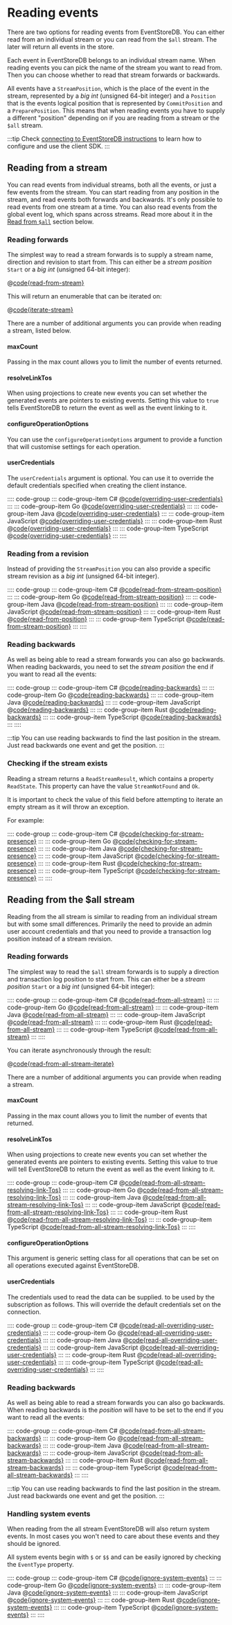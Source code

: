 # Reading events

There are two options for reading events from EventStoreDB. You can either read from an individual stream or you can read from the `$all` stream. The later will return all events in the store.

Each event in EventStoreDB belongs to an individual stream name. When reading events you can pick the name of the stream you want to read from. Then you can choose whether to read that stream forwards or backwards. 

All events have a `StreamPosition`, which is the place of the event in the stream, represented by a *big int* (unsigned 64-bit integer) and a `Position` that is the events logical position that is represented by `CommitPosition` and a `PreparePosition`. This means that when reading events you have to supply a different "position" depending on if you are reading from a stream or the `$all` stream.

:::tip
Check [connecting to EventStoreDB instructions](./README.md#required-packages) to learn how to configure and use the client SDK.
:::

## Reading from a stream

You can read events from individual streams, both all the events, or just a few events from the stream. You can start reading from any position in the stream, and read events both forwards and backwards. It's only possible to read events from one stream at a time. You can also read events from the global event log, which spans across streams. Read more about it in the [Read from `$all`](#reading-from-the-all-stream) section below.

### Reading forwards

The simplest way to read a stream forwards is to supply a stream name, direction and revision to start from. This can either be a *stream position* `Start` or a *big int* (unsigned 64-bit integer):

@[code{read-from-stream}](@grpc/reading-events/Program.cs;@grpc/readingEvents.go;@grpc/reading_events/ReadingEvents.java;@grpc/reading-events.js;@grpc/reading_events.rs;@grpc/reading-events.ts)

This will return an enumerable that can be iterated on:

@[code{iterate-stream}](@grpc/reading-events/Program.cs;@grpc/readingEvents.go;@grpc/reading_events/ReadingEvents.java;@grpc/reading-events.js;@grpc/reading_events.rs;@grpc/reading-events.ts)

There are a number of additional arguments you can provide when reading a stream, listed below.

#### maxCount

Passing in the max count allows you to limit the number of events returned.

#### resolveLinkTos

When using projections to create new events you can set whether the generated events are pointers to existing events. Setting this value to `true` tells EventStoreDB to return the event as well as the event linking to it.

#### configureOperationOptions

You can use the `configureOperationOptions` argument to provide a function that will customise settings for each operation.

#### userCredentials

The `userCredentials` argument is optional. You can use it to override the default credentials specified when creating the client instance.

:::: code-group
::: code-group-item C#
@[code{overriding-user-credentials}](@grpc/reading-events/Program.cs)
:::
::: code-group-item Go
@[code{overriding-user-credentials}](@grpc/readingEvents.go)
:::
::: code-group-item Java
@[code{overriding-user-credentials}](@grpc/reading_events/ReadingEvents.java)
:::
::: code-group-item JavaScript
@[code{overriding-user-credentials}](@grpc/reading-events.js)
:::
::: code-group-item Rust
@[code{overriding-user-credentials}](@grpc/reading_events.rs)
:::
::: code-group-item TypeScript
@[code{overriding-user-credentials}](@grpc/reading-events.ts)
:::
::::

### Reading from a revision

Instead of providing the `StreamPosition` you can also provide a specific stream revision as a *big int* (unsigned 64-bit integer).

:::: code-group
::: code-group-item C#
@[code{read-from-stream-position}](@grpc/reading-events/Program.cs)
:::
::: code-group-item Go
@[code{read-from-stream-position}](@grpc/readingEvents.go)
:::
::: code-group-item Java
@[code{read-from-stream-position}](@grpc/reading_events/ReadingEvents.java)
:::
::: code-group-item JavaScript
@[code{read-from-stream-position}](@grpc/reading-events.js)
:::
::: code-group-item Rust
@[code{read-from-position}](@grpc/reading_events.rs)
:::
::: code-group-item TypeScript
@[code{read-from-stream-position}](@grpc/reading-events.ts)
:::
::::

### Reading backwards

As well as being able to read a stream forwards you can also go backwards. When reading backwards, you need to set the *stream position* the end if you want to read all the events:

:::: code-group
::: code-group-item C#
@[code{reading-backwards}](@grpc/reading-events/Program.cs)
:::
::: code-group-item Go
@[code{reading-backwards}](@grpc/readingEvents.go)
:::
::: code-group-item Java
@[code{reading-backwards}](@grpc/reading_events/ReadingEvents.java)
:::
::: code-group-item JavaScript
@[code{reading-backwards}](@grpc/reading-events.js)
:::
::: code-group-item Rust
@[code{reading-backwards}](@grpc/reading_events.rs)
:::
::: code-group-item TypeScript
@[code{reading-backwards}](@grpc/reading-events.ts)
:::
::::

:::tip
You can use reading backwards to find the last position in the stream. Just read backwards one event and get the position.
:::

### Checking if the stream exists

Reading a stream returns a `ReadStreamResult`, which contains a property `ReadState`. This property can have the value `StreamNotFound` and `Ok`.

It is important to check the value of this field before attempting to iterate an empty stream as it will throw an exception. 

For example:

:::: code-group
::: code-group-item C#
@[code{checking-for-stream-presence}](@grpc/reading-events/Program.cs)
:::
::: code-group-item Go
@[code{checking-for-stream-presence}](@grpc/readingEvents.go)
:::
::: code-group-item Java
@[code{checking-for-stream-presence}](@grpc/reading_events/ReadingEvents.java)
:::
::: code-group-item JavaScript
@[code{checking-for-stream-presence}](@grpc/reading-events.js)
:::
::: code-group-item Rust
@[code{checking-for-stream-presence}](@grpc/reading_events.rs)
:::
::: code-group-item TypeScript
@[code{checking-for-stream-presence}](@grpc/reading-events.ts)
:::
::::

## Reading from the $all stream

Reading from the all stream is similar to reading from an individual stream but with some small differences. Primarily the need to provide an admin user account credentials and that you need to provide a transaction log position instead of a stream revision.

### Reading forwards

The simplest way to read the `$all` stream forwards is to supply a direction and transaction log position to start from. This can either be a *stream position* `Start` or a *big int* (unsigned 64-bit integer):

:::: code-group
::: code-group-item C#
@[code{read-from-all-stream}](@grpc/reading-events/Program.cs)
:::
::: code-group-item Go
@[code{read-from-all-stream}](@grpc/readingEvents.go)
:::
::: code-group-item Java
@[code{read-from-all-stream}](@grpc/reading_events/ReadingEvents.java)
:::
::: code-group-item JavaScript
@[code{read-from-all-stream}](@grpc/reading-events.js)
:::
::: code-group-item Rust
@[code{read-from-all-stream}](@grpc/reading_events.rs)
:::
::: code-group-item TypeScript
@[code{read-from-all-stream}](@grpc/reading-events.ts)
:::
::::


You can iterate asynchronously through the result:

@[code{read-from-all-stream-iterate}](@grpc/reading-events/Program.cs;@grpc/readingEvents.go;@grpc/reading_events/ReadingEvents.java;@grpc/reading-events.js;@grpc/reading_events.rs;@grpc/reading-events.ts)

There are a number of additional arguments you can provide when reading a stream.

#### maxCount

Passing in the max count allows you to limit the number of events that returned.

#### resolveLinkTos

When using projections to create new events you can set whether the generated events are pointers to existing events. Setting this value to true will tell EventStoreDB to return the event as well as the event linking to it.

:::: code-group
::: code-group-item C#
@[code{read-from-all-stream-resolving-link-Tos}](@grpc/reading-events/Program.cs)
:::
::: code-group-item Go
@[code{read-from-all-stream-resolving-link-Tos}](@grpc/readingEvents.go)
:::
::: code-group-item Java
@[code{read-from-all-stream-resolving-link-Tos}](@grpc/reading_events/ReadingEvents.java)
:::
::: code-group-item JavaScript
@[code{read-from-all-stream-resolving-link-Tos}](@grpc/reading-events.js)
:::
::: code-group-item Rust
@[code{read-from-all-stream-resolving-link-Tos}](@grpc/reading_events.rs)
:::
::: code-group-item TypeScript
@[code{read-from-all-stream-resolving-link-Tos}](@grpc/reading-events.ts)
:::
::::

#### configureOperationOptions

This argument is generic setting class for all operations that can be set on all operations executed against EventStoreDB.

#### userCredentials
The credentials used to read the data can be supplied. to be used by the subscription as follows. This will override the default credentials set on the connection.

:::: code-group
::: code-group-item C#
@[code{read-all-overriding-user-credentials}](@grpc/reading-events/Program.cs)
:::
::: code-group-item Go
@[code{read-all-overriding-user-credentials}](@grpc/readingEvents.go)
:::
::: code-group-item Java
@[code{read-all-overriding-user-credentials}](@grpc/reading_events/ReadingEvents.java)
:::
::: code-group-item JavaScript
@[code{read-all-overriding-user-credentials}](@grpc/reading-events.js)
:::
::: code-group-item Rust
@[code{read-all-overriding-user-credentials}](@grpc/reading_events.rs)
:::
::: code-group-item TypeScript
@[code{read-all-overriding-user-credentials}](@grpc/reading-events.ts)
:::
::::

### Reading backwards

As well as being able to read a stream forwards you can also go backwards. When reading backwards is the *position* will have to be set to the end if you want to read all the events:

:::: code-group
::: code-group-item C#
@[code{read-from-all-stream-backwards}](@grpc/reading-events/Program.cs)
:::
::: code-group-item Go
@[code{read-from-all-stream-backwards}](@grpc/readingEvents.go)
:::
::: code-group-item Java
@[code{read-from-all-stream-backwards}](@grpc/reading_events/ReadingEvents.java)
:::
::: code-group-item JavaScript
@[code{read-from-all-stream-backwards}](@grpc/reading-events.js)
:::
::: code-group-item Rust
@[code{read-from-all-stream-backwards}](@grpc/reading_events.rs)
:::
::: code-group-item TypeScript
@[code{read-from-all-stream-backwards}](@grpc/reading-events.ts)
:::
::::

:::tip
You can use reading backwards to find the last position in the stream. Just read backwards one event and get the position.
:::

### Handling system events

When reading from the all stream EventStoreDB will also return system events. In most cases you won't need to care about these events and they should be ignored.

All system events begin with `$` or `$$` and can be easily ignored by checking the `EventType` property.

:::: code-group
::: code-group-item C#
@[code{ignore-system-events}](@grpc/reading-events/Program.cs)
:::
::: code-group-item Go
@[code{ignore-system-events}](@grpc/readingEvents.go)
:::
::: code-group-item Java
@[code{ignore-system-events}](@grpc/reading_events/ReadingEvents.java)
:::
::: code-group-item JavaScript
@[code{ignore-system-events}](@grpc/reading-events.js)
:::
::: code-group-item Rust
@[code{ignore-system-events}](@grpc/reading_events.rs)
:::
::: code-group-item TypeScript
@[code{ignore-system-events}](@grpc/reading-events.ts)
:::
::::
